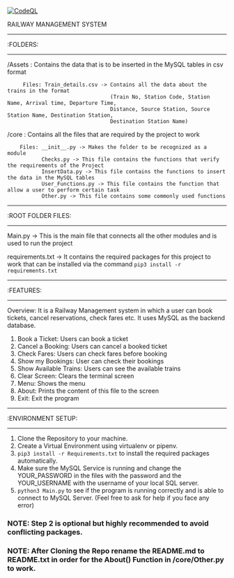 [![CodeQL](https://github.com/aaryanrr/RailwayMGMT/actions/workflows/codeql-analysis.yml/badge.svg)](https://github.com/aaryanrr/RailwayMGMT/actions/workflows/codeql-analysis.yml)


RAILWAY MANAGEMENT SYSTEM

---------
:FOLDERS:
_________

/Assets : Contains the data that is to be inserted in the MySQL tables in csv format
         
         Files: Train_details.csv -> Contains all the data about the trains in the format 
                                     (Train No, Station Code, Station Name, Arrival time, Departure Time, 
                                     Distance, Source Station, Source Station Name, Destination Station, 
                                     Destination Station Name)

/core : Contains all the files that are required by the project to work

        Files: __init__.py -> Makes the folder to be recognized as a module
               Checks.py -> This file contains the functions that verify the requirements of the Project
               InsertData.py -> This file contains the functions to insert the data in the MySQL tables
               User_Functions.py -> This file contains the function that allow a user to perform certain task
               Other.py -> This file contains some commonly used functions

-------------------
:ROOT FOLDER FILES:
___________________

Main.py -> This is the main file that connects all the other modules and is used to run the project

requirements.txt -> It contains the required packages for this project to work that can be installed via the command
                    `pip3 install -r requirements.txt`


----------
:FEATURES:
__________

Overview: It is a Railway Management system in which a user can book tickets, cancel reservations,
          check fares etc. It uses MySQL as the backend database.

1. Book a Ticket: Users can book a ticket
2. Cancel a Booking: Users can cancel a booked ticket
3. Check Fares: Users can check fares before booking
4. Show my Bookings: User can check their bookings
5. Show Available Trains: Users can see the available trains 
6. Clear Screen: Clears the terminal screen
7. Menu: Shows the menu
8. About: Prints the content of this file to the screen
9. Exit: Exit the program

-------------------
:ENVIRONMENT SETUP:
___________________

1. Clone the Repository to your machine.
2. Create a Virtual Environment using virtualenv or pipenv.
3. `pip3 install -r Requirements.txt` to install the required packages automatically.
4. Make sure the MySQL Service is running and change the YOUR_PASSWORD in the files with the password and the YOUR_USERNAME with the username of your local SQL server.
5. `python3 Main.py` to see if the program is running correctly and is able to connect to MySQL Server. (Feel free to ask for help if you face any error)

### NOTE: Step 2 is optional but highly recommended to avoid conflicting packages.
### NOTE: After Cloning the Repo rename the README.md to README.txt in order for the About() Function in /core/Other.py to work.
